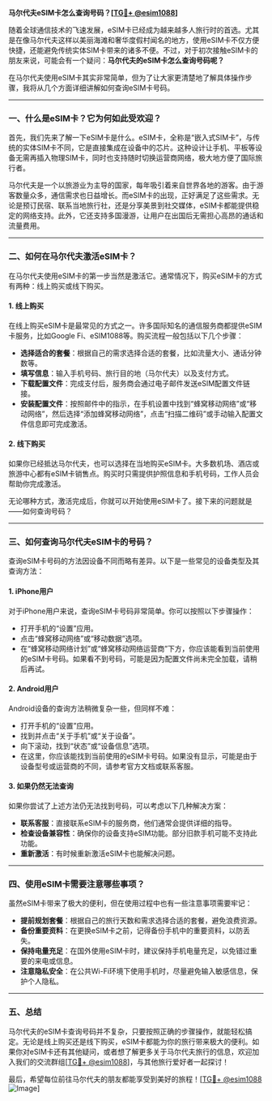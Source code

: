 **马尔代夫eSIM卡怎么查询号码？[[TG💪+ @esim1088](https://t.me/s/esim1088)]**

随着全球通信技术的飞速发展，eSIM卡已经成为越来越多人旅行时的首选。尤其是在像马尔代夫这样以美丽海滩和奢华度假村闻名的地方，使用eSIM卡不仅方便快捷，还能避免传统实体SIM卡带来的诸多不便。不过，对于初次接触eSIM卡的朋友来说，可能会有一个疑问：**马尔代夫的eSIM卡怎么查询号码呢？**

在马尔代夫使用eSIM卡其实非常简单，但为了让大家更清楚地了解具体操作步骤，我将从几个方面详细讲解如何查询eSIM卡号码。

---

### **一、什么是eSIM卡？它为何如此受欢迎？**

首先，我们先来了解一下eSIM卡是什么。eSIM卡，全称是“嵌入式SIM卡”，与传统的实体SIM卡不同，它是直接集成在设备中的芯片。这种设计让手机、平板等设备无需再插入物理SIM卡，同时也支持随时切换运营商网络，极大地方便了国际旅行者。

马尔代夫是一个以旅游业为主导的国家，每年吸引着来自世界各地的游客。由于游客数量众多，通信需求也日益增长。而eSIM卡的出现，正好满足了这些需求。无论是预订民宿、联系当地旅行社，还是分享美景到社交媒体，eSIM卡都能提供稳定的网络支持。此外，它还支持多国漫游，让用户在出国后无需担心高昂的通话和流量费用。

---

### **二、如何在马尔代夫激活eSIM卡？**

在马尔代夫使用eSIM卡的第一步当然是激活它。通常情况下，购买eSIM卡的方式有两种：线上购买或线下购买。

#### **1. 线上购买**
在线上购买eSIM卡是最常见的方式之一。许多国际知名的通信服务商都提供eSIM卡服务，比如Google Fi、eSIM1088等。购买流程一般包括以下几个步骤：

- **选择适合的套餐**：根据自己的需求选择合适的套餐，比如流量大小、通话分钟数等。
- **填写信息**：输入手机号码、旅行目的地（马尔代夫）以及支付方式。
- **下载配置文件**：完成支付后，服务商会通过电子邮件发送eSIM配置文件链接。
- **安装配置文件**：按照邮件中的指示，在手机设置中找到“蜂窝移动网络”或“移动网络”，然后选择“添加蜂窝移动网络”，点击“扫描二维码”或手动输入配置文件信息即可完成激活。

#### **2. 线下购买**
如果你已经抵达马尔代夫，也可以选择在当地购买eSIM卡。大多数机场、酒店或旅游中心都有eSIM卡销售点。购买时只需提供护照信息和手机号码，工作人员会帮助你完成激活。

无论哪种方式，激活完成后，你就可以开始使用eSIM卡了。接下来的问题就是——如何查询号码？

---

### **三、如何查询马尔代夫eSIM卡的号码？**

查询eSIM卡号码的方法因设备不同而略有差异。以下是一些常见的设备类型及其查询方法：

#### **1. iPhone用户**
对于iPhone用户来说，查询eSIM卡号码非常简单。你可以按照以下步骤操作：

- 打开手机的“设置”应用。
- 点击“蜂窝移动网络”或“移动数据”选项。
- 在“蜂窝移动网络计划”或“蜂窝移动网络运营商”下方，你应该能看到当前使用的eSIM卡号码。如果看不到号码，可能是因为配置文件尚未完全加载，请稍后再试。

#### **2. Android用户**
Android设备的查询方法稍微复杂一些，但同样不难：

- 打开手机的“设置”应用。
- 找到并点击“关于手机”或“关于设备”。
- 向下滚动，找到“状态”或“设备信息”选项。
- 在这里，你应该能找到当前使用的eSIM卡号码。如果没有显示，可能是由于设备型号或运营商的不同，请参考官方文档或联系客服。

#### **3. 如果仍然无法查询**
如果你尝试了上述方法仍无法找到号码，可以考虑以下几种解决方案：

- **联系客服**：直接联系eSIM卡的服务商，他们通常会提供详细的指导。
- **检查设备兼容性**：确保你的设备支持eSIM功能。部分旧款手机可能不支持此功能。
- **重新激活**：有时候重新激活eSIM卡也能解决问题。

---

### **四、使用eSIM卡需要注意哪些事项？**

虽然eSIM卡带来了极大的便利，但在使用过程中也有一些注意事项需要牢记：

- **提前规划套餐**：根据自己的旅行天数和需求选择合适的套餐，避免浪费资源。
- **备份重要资料**：在更换eSIM卡之前，记得备份手机中的重要资料，以防丢失。
- **保持电量充足**：在国外使用eSIM卡时，建议保持手机电量充足，以免错过重要的来电或信息。
- **注意隐私安全**：在公共Wi-Fi环境下使用手机时，尽量避免输入敏感信息，保护个人隐私。

---

### **五、总结**

马尔代夫的eSIM卡查询号码并不复杂，只要按照正确的步骤操作，就能轻松搞定。无论是线上购买还是线下购买，eSIM卡都能为你的旅行带来极大的便利。如果你对eSIM卡还有其他疑问，或者想了解更多关于马尔代夫旅行的信息，欢迎加入我们的交流群组[[TG💪+ @esim1088](https://t.me/s/esim1088)]，与其他旅行爱好者一起探讨！

最后，希望每位前往马尔代夫的朋友都能享受到美好的旅程！[[TG💪+ @esim1088](https://t.me/s/esim1088) ![Image](https://i.postimg.cc/4NQfJmqS/Snipaste-2025-05-13-00-14-12.png)]